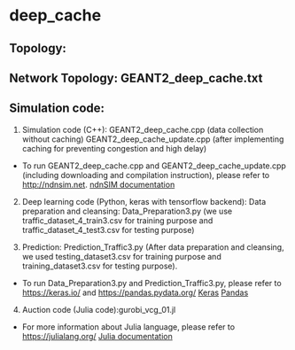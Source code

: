# deep_cache
Topology:
--------
Network Topology: GEANT2_deep_cache.txt
-----------------
Simulation code:
---------------

1. Simulation code (C++): GEANT2_deep_cache.cpp (data collection without caching)
                       GEANT2_deep_cache_update.cpp (after implementing caching for preventing congestion and high delay)

- To run GEANT2_deep_cache.cpp and GEANT2_deep_cache_update.cpp (including downloading and compilation instruction), please refer to
http://ndnsim.net.
[ndnSIM documentation](http://ndnsim.net)
                           
2. Deep learning code (Python, keras with tensorflow backend):
Data preparation and cleansing: Data_Preparation3.py (we use traffic_dataset_4_train3.csv for training purpose and traffic_dataset_4_test3.csv for testing purpose)

3. Prediction: Prediction_Traffic3.py (After data preparation and cleansing, we used testing_dataset3.csv for training purpose and training_dataset3.csv for testing purpose).               

- To run Data_Preparation3.py and Prediction_Traffic3.py, please refer to
https://keras.io/ and https://pandas.pydata.org/
[Keras](https://keras.io/)
[Pandas](https://pandas.pydata.org/)

4. Auction code (Julia code):gurobi_vcg_01.jl

- For more information about Julia language, please refer to https://julialang.org/
[Julia documentation](https://julialang.org/)



